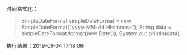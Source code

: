 时间格式化：

> SimpleDateFormat simpleDateFormat = new SimpleDateFormat("yyyy-MM-dd HH:mm:ss");
> String data = simpleDateFormat.format(new Date());
> System.out.println(data);

执行结果：2019-01-04 17:18:06

